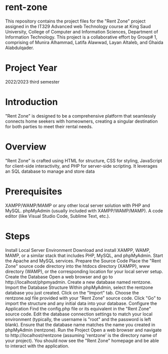 # rent-zone
This repository contains the project files for the "Rent Zone" project assigned in the IT329 Advanced web Technology course at King Saud University, College of Computer and Information Sciences, Department of Information Technology. This project is a collaborative effort by Group# 1, comprising of Munira Alhammad, Latifa Alawwad, Layan Altaleb, and Ghaida Alabdulqader.
# Project Year
2022/2023 third semester 
# Introduction
"Rent Zone" is designed to be a comprehensive platform that seamlessly connects home seekers with homeowners, creating a singular destination for both parties to meet their rental needs.
# Overview 
"Rent Zone" is crafted using HTML for structure, CSS for styling, JavaScript for client-side interactivity, and PHP for server-side scripting. It leverages an SQL database to manage and store data
# Prerequisites
XAMPP/WAMP/MAMP or any other local server solution with PHP and MySQL.
phpMyAdmin (usually included with XAMPP/WAMP/MAMP).
A code editor (like Visual Studio Code, Sublime Text, etc.).
# Steps
Install Local Server Environment
Download and install XAMPP, WAMP, MAMP, or a similar stack that includes PHP, MySQL, and phpMyAdmin.
Start the Apache and MySQL services.
Prepare the Source Code
Place the "Rent Zone" source code directory into the htdocs directory (XAMPP), www directory (WAMP), or the corresponding location for your local server setup.
Create the Database
Open a web browser and go to http://localhost/phpmyadmin.
Create a new database named rentzone.
Import the Database Structure
Within phpMyAdmin, select the rentzone database you just created.
Click on the "Import" tab.
Choose the rentzone.sql file provided with your "Rent Zone" source code.
Click "Go" to import the structure and any initial data into your database.
Configure the Application
Find the config.php file or its equivalent in the "Rent Zone" source code.
Edit the database connection settings to match your local environment (typically, the username is "root" and the password is left blank).
Ensure that the database name matches the name you created in phpMyAdmin (rentzone).
Run the Project
Open a web browser and navigate to http://localhost/rentzone (assuming 'rentzone' is the directory name of your project).
You should now see the "Rent Zone" homepage and be able to interact with the application.
